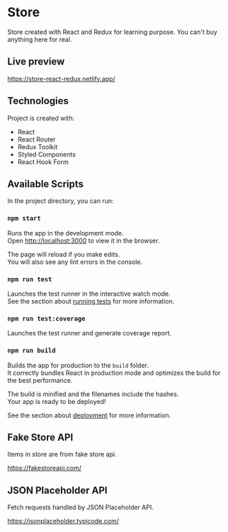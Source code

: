 # Store
Store created with React and Redux for learning purpose. You can't buy anything here for real.

## Live preview

https://store-react-redux.netlify.app/

## Technologies

Project is created with:
* React
* React Router
* Redux Toolkit
* Styled Components
* React Hook Form

## Available Scripts

In the project directory, you can run:

### `npm start`

Runs the app in the development mode.<br />
Open [http://localhost:3000](http://localhost:3000) to view it in the browser.

The page will reload if you make edits.<br />
You will also see any lint errors in the console.

### `npm run test`

Launches the test runner in the interactive watch mode.<br />
See the section about [running tests](https://facebook.github.io/create-react-app/docs/running-tests) for more information.

### `npm run test:coverage`
Launches the test runner and generate coverage report.

### `npm run build`

Builds the app for production to the `build` folder.<br />
It correctly bundles React in production mode and optimizes the build for the best performance.

The build is minified and the filenames include the hashes.<br />
Your app is ready to be deployed!

See the section about [deployment](https://facebook.github.io/create-react-app/docs/deployment) for more information.

## Fake Store API

Items in store are from fake store api.

https://fakestoreapi.com/

## JSON Placeholder API

Fetch requests handled by JSON Placeholder API.

https://jsonplaceholder.typicode.com/